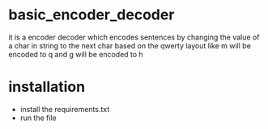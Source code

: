 # basic_encoder_decoder
it is a encoder decoder which encodes sentences by changing the value of a char in string to the next char based on the qwerty layout like m will be encoded to q and g will be encoded to h 

# installation
- install the requirements.txt
- run the file
